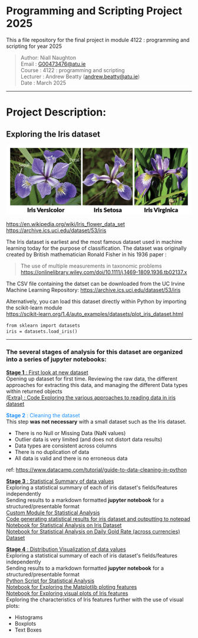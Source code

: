 # Programming and Scripting Project 2025
This a file repository for the final project in module 4122 : programming and scripting for year 2025

> Author: Niall Naughton  
> Email : G00473476@atu.ie  
> Course : 4122 : programming and scripting  
> Lecturer : Andrew Beatty (andrew.beatty@atu.ie)  
> Date : March 2025  
***
# Project Description:  
## Exploring the Iris dataset  
   
![alt text](images/iris-machinelearning.png)
  
https://en.wikipedia.org/wiki/Iris_flower_data_set  
https://archive.ics.uci.edu/dataset/53/iris


The Iris dataset is earliest and the most famous dataset used in machine learning today for the purpose of classification.
The dataset was originally created by British mathematician Ronald Fisher in his 1936 paper : 
> The use of multiple measurements in taxonomic problems  
https://onlinelibrary.wiley.com/doi/10.1111/j.1469-1809.1936.tb02137.x

  

  The CSV file containing the datset can be downloaded from the UC Irvine Machine Learning Repository:
  https://archive.ics.uci.edu/dataset/53/iris  
  
  Alternatively, you can load this dataset directly within Python by importing the scikit-learn module  
https://scikit-learn.org/1.4/auto_examples/datasets/plot_iris_dataset.html  

```
from sklearn import datasets  
iris = datasets.load_iris()
```

***
### The several stages of analysis for this dataset are organized into a series of jupyter notebooks: 

[**Stage 1** : First look at new dataset ](notebooks/exploring_the_iris_dataset_1.ipynb)   
Opening up dataset for first time. Reviewing the raw data, the different approaches for extracting this data, and managing the different Data types within returned objects  
[(Extra) : Code Exploring the various approaches to reading data in iris dataset ](code/iterable_collections.py)  

**<font color = 'dodgerblue'>Stage 2** : Cleaning the dataset</font>   
This step **was not necessary** with a small dataset such as the Iris dataset.
* There is no Null or Missing Data (NaN values)
* Outlier data is very limited (and does not distort data results)
* Data types are consistent across columns
* There is no duplication of data   
* All data is valid and there is no erroneous data   

ref: https://www.datacamp.com/tutorial/guide-to-data-cleaning-in-python

[**Stage 3** : Statistical Summary of data values ](notebooks/iris_statistical_summary.ipynb)   
Exploring a statistical summary of each of iris dataset's fields/features independently  
Sending results to a markdown formatted **jupyter notebook** for a structured/presentable format  
[Custom Module for Statistical Analysis](code/stats_util.py)   
[Code generating statistical results for iris dataset and outputting to notepad ](code/iris_stats_summary.py)   
[Notebook for Statistical Analysis on Iris Dataset](notebooks/iris_summary.ipynb)   
[Notebook for Statistical Analysis on Daily Gold Rate (across currencies) Dataset](notebooks/gold_rates_summary.ipynb)   

[**Stage 4** : Distribution Visualization of data values ](notebooks/visualizing_distributions.ipynb)   
Exploring a statistical summary of each of iris dataset's fields/features independently  
Sending results to a markdown formatted **jupyter notebook** for a structured/presentable format  
[Python Script for Statistical Analysis](code/distrbution_analysis.py)    
[Notebook for Exploring the Matplotlib ploting features](notebooks/exploring_matplotlib_layouts.ipynb)   
[Notebook for Exploring visual plots of Iris features](notebooks/visualizing_distributions.ipynb)   
Exploring the characteristics of Iris features further with the use of visual plots:  
 * Histograms  
 * Boxplots
 * Text Boxes

